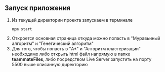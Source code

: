 ## Запуск приложения

1) Из текущей директории проекта запускаем в терминале
    ```
   npm start
   ```
2) Откроется основная страница откуда можно попасть в "Муравьиный алгоритм" и "Генетический алгоритм"
3) Для того, чтобы попасть в "A*" и "Алгоритм кластеризации" необходимо либо открыть 
   html файл напрямую в папке **teammateFiles**, либо посредством Live Server запустить на порту 5500 выше описанную
   директорию